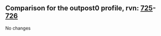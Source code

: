 ## Comparison for the outpost0 profile, rvn: [725](https://github.com/PRO100KatYT/FortniteProfileRevisions/tree/main/profiles/outpost0/725%20outpost0.json)-[726](https://github.com/PRO100KatYT/FortniteProfileRevisions/tree/main/profiles/outpost0/726%20outpost0.json)

No changes
